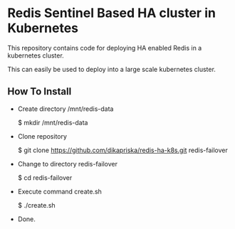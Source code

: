 # Redis Sentinel Based HA cluster in Kubernetes

This repository contains code for deploying HA enabled Redis in a kubernetes cluster.

This can easily be used to deploy into a large scale kubernetes cluster.

## How To Install

- Create directory /mnt/redis-data

	$ mkdir /mnt/redis-data

- Clone repository

	$ git clone https://github.com/dikapriska/redis-ha-k8s.git redis-failover

- Change to directory redis-failover

	$ cd redis-failover

- Execute command create.sh

	$ ./create.sh

- Done.

